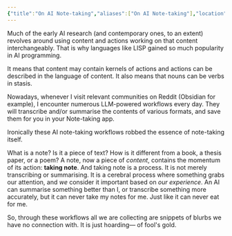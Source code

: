 ```yaml
---
{"title":"On AI Note-taking","aliases":["On AI Note-taking"],"location":"Badda, Dhaka","tags":["ai","note-taking"],"created":"2025-07-20T02:26:14+06:00","updated":"2025-07-20T03:40:38+06:00","dg-publish":true,"dg-note-icon":2,"dg-path":"Musings/On AI Note-taking.md","permalink":"/musings/on-ai-note-taking/","dgPassFrontmatter":true,"noteIcon":2}
---
```


Much of the early AI research (and contemporary ones, to an extent) revolves around using content and actions working on that content interchangeably. That is why languages like LISP gained so much popularity in AI programming.

It means that content may contain kernels of actions and actions can be described in the language of content. It also means that nouns can be verbs in stasis.

Nowadays, whenever I visit relevant communities on Reddit (Obsidian for example), I encounter numerous LLM-powered workflows every day. They will transcribe and/or summarise the contents of various formats, and save them for you in your Note-taking app.

Ironically these AI note-taking workflows robbed the essence of note-taking itself.

What is a note? Is it a piece of text? How is it different from a book, a thesis paper, or a poem? A note, now a piece of *content*, contains the momentum of its action: **taking note**. And taking note is a process. It is not merely transcribing or summarising. It is a cerebral process where something grabs our attention, and *we* consider it important based on *our experience*. An AI can summarise something better than I, or transcribe something more accurately, but it can never take my notes for me. Just like it can never eat for me.

So, through these workflows all we are collecting are snippets of blurbs we have no connection with. It is just hoarding— of fool's gold.